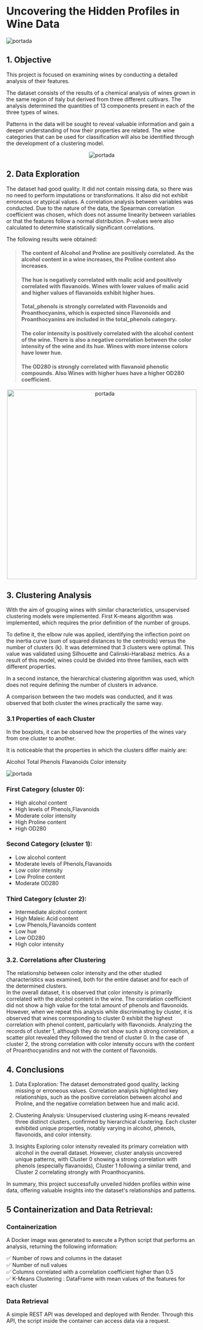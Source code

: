 # Uncovering the Hidden Profiles in Wine Data


![portada](assets/wine_portada_img.png)

## 1. Objective
This project is focused on examining wines by conducting a detailed analysis of their features.

The dataset consists of the results of a chemical analysis of wines grown in the same region of Italy but derived from three different cultivars. The analysis determined the quantities of 13 components present in each of the three types of wines.

Patterns in the data will be sought to reveal valuable information and gain a deeper understanding of how their properties are related. The wine categories that can be used for classification will also be identified through the development of a clustering model.

<!-- Imagen redimensionada centrada con estilos en línea -->
<p align="center">
  <img src="assets/wine_properties_img.png" alt="portada">
</p>

## 2. Data Exploration

The dataset had good quality. It did not contain missing data, so there was no need to perform imputations or transformations. It also did not exhibit erroneous or atypical values. A correlation analysis between variables was conducted. Due to the nature of the data, the Spearman correlation coefficient was chosen, which does not assume linearity between variables or that the features follow a normal distribution. P-values were also calculated to determine statistically significant correlations.


The following results were obtained:


> ####  The content of Alcohol and Proline are positively correlated. As the alcohol content in a wine increases, the Proline content also increases.
> #### The hue is negatively correlated with malic acid and positively correlated with flavanoids. Wines with lower values of malic acid and higher values of flavanoids exhibit higher hues.
> #### Total_phenols is strongly correlated with Flavonoids and Proanthocyanins, which is expected since Flavonoids and Proanthocyanins are included in the total_phenols category.
> #### The color intensity is positively correlated with the alcohol content of the wine. There is also a negative correlation between the color intensity of the wine and its hue. Wines with more intense colors have lower hue.
> #### The OD280 is strongly correlated with flavanoid phenolic compounds. Also Wines with higher hues have a higher OD280 coefficient.

<!-- Imagen redimensionada centrada con estilos en línea -->
<p align="center">
  <img src="assets/correlations_img_1.png" width="500" height="500" alt="portada">
</p>


## 3. Clustering Analysis

With the aim of grouping wines with similar characteristics, unsupervised clustering models were implemented. First K-means algorithm was implemented, which requires the prior definition of the number of groups.

To define it, the elbow rule was applied, identifying the inflection point on the inertia curve (sum of squared distances to the centroids) versus the number of clusters (k). It was determined that 3 clusters were optimal. This value was validated using Silhouette and Calinski-Harabasz metrics. As a result of this model, wines could be divided into three families, each with different properties.

In a second instance, the hierarchical clustering algorithm was used, which does not require defining the number of clusters in advance.

A comparison between the two models was conducted, and it was observed that both cluster the wines practically the same way.


### 3.1 Properties of each Cluster


In the boxplots, it can be observed how the properties of the wines vary from one cluster to another.

It is noticeable that the properties in which the clusters differ mainly are:

Alcohol
Total Phenols
Flavanoids
Color intensity

![portada](assets/cluster_means_img.png)


### First Category (cluster 0):

- High alcohol content
- High levels of Phenols,Flavanoids
- Moderate color intensity
- High Proline content
- High OD280
  
### Second Category (cluster 1):

- Low alcohol content
- Moderate levels of Phenols,Flavanoids
- Low color intensity
- Low Proline content
- Moderate OD280

### Third Category (cluster 2):

- Intermediate alcohol content
- High Maleic Acid content
- Low Phenols,Flavanoids content
- Low hue
- Low OD280
- High color intensity


### 3.2. Correlations after Clustering
The relationship between color intensity and the other studied characteristics was examined, both for the entire dataset and for each of the determined clusters. <br>
In the overall dataset, it is observed that color intensity is primarily correlated with the alcohol content in the wine. The correlation coefficient did not show a high value for the total amount of phenols and flavonoids. However, when we repeat this analysis while discriminating by cluster, it is observed that wines corresponding to cluster 0 exhibit the highest correlation with phenol content, particularly with flavonoids. Analyzing the records of cluster 1, although they do not show such a strong correlation, a scatter plot revealed they followed the trend of cluster 0. In the case of cluster 2, the strong correlation with color intensity occurs with the content of Proanthocyanidins and not with the content of flavonoids.

## 4. Conclusions
1. Data Exploration: The dataset demonstrated good quality, lacking missing or erroneous values. Correlation analysis highlighted key relationships, such as the positive correlation between alcohol and Proline, and the negative correlation between hue and malic acid.

2. Clustering Analysis: Unsupervised clustering using K-means revealed three distinct clusters, confirmed by hierarchical clustering. Each cluster exhibited unique properties, notably varying in alcohol, phenols, flavonoids, and color intensity.

3. Insights
Exploring color intensity revealed its primary correlation with alcohol in the overall dataset. However, cluster analysis uncovered unique patterns, with Cluster 0 showing a strong correlation with phenols (especially flavanoids), Cluster 1 following a similar trend, and Cluster 2 correlating strongly with Proanthocyanins.

In summary, this project successfully unveiled hidden profiles within wine data, offering valuable insights into the dataset's relationships and patterns.


## 5 Containerization and Data Retrieval:

### Containerization

A Docker image was generated to execute a Python script that performs an analysis, returning the following information:

:white_check_mark: Number of rows and columns in the dataset<br>
:white_check_mark: Number of null values<br>
:white_check_mark: Columns correlated with a correlation coefficient higher than 0.5<br>
:white_check_mark: K-Means Clustering : DataFrame with mean values of the features for each cluster<br>

### Data Retrieval

A simple REST API was developed and deployed with Render. Through this API, the script inside the container can access data via a request.


